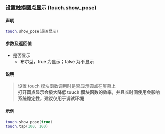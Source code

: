 ### 设置触摸圆点显示 \(**touch\.show\_pose**\)


#### 声明
```lua
touch.show_pose(是否显示)
```

#### 参数及返回值
- 是否显示
    - 布尔型，true 为显示；false 为不显示


#### 说明
> 设置 touch 模块函数调用时是否显示圆点在屏幕上  
> **打开圆点显示会极大降低 touch 模块函数的效率，并且长时间使用会影响系统稳定性，建议仅用于调试环境**   

#### 示例  
```lua
touch.show_pose(true)
touch.tap(100, 100)
```

